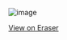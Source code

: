   ![image](https://github.com/user-attachments/assets/86a1cd32-c743-46d0-aa94-300dd0d7981d)





[View on Eraser](https://app.eraser.io/workspace/srtYuk9xciXjH6IUKwJs)
<!-- https://gist.github.com/AhindraD/afd69e692dc165971a611bc3c1888656 -->
